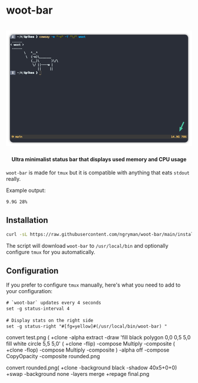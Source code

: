 # woot-bar

<h1 align="center">
  <img src="art.png">
</h1>

<h4 align="center">Ultra minimalist status bar that displays used memory and CPU usage</h4>

`woot-bar` is made for `tmux` but it is compatible with anything that eats `stdout` really.

Example output:

```sh
9.9G 28%
```

## Installation

```sh
curl -sL https://raw.githubusercontent.com/ngryman/woot-bar/main/install.sh | sh -
```

The script will download `woot-bar` to `/usr/local/bin` and optionally configure `tmux` for you
automatically.

## Configuration

If you prefer to configure `tmux` manually, here's what you need to add to your configuration:

```
# `woot-bar` updates every 4 seconds
set -g status-interval 4

# Display stats on the right side
set -g status-right "#[fg=yellow]#(/usr/local/bin/woot-bar) "
```

convert test.png \( +clone -alpha extract -draw 'fill black polygon 0,0 0,5 5,0 fill white circle
5,5 5,0' \( +clone -flip\) -compose Multiply -composite \( +clone -flop\) -compose Multiply
-composite \) -alpha off -compose CopyOpacity -composite rounded.png

convert rounded.png\( +clone -background black -shadow 40x5+0+0\) +swap -background none -layers
merge +repage final.png
